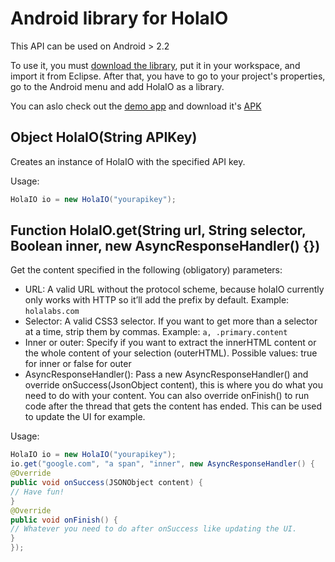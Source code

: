 # Android library for HolaIO
This API can be used on Android > 2.2

To use it, you must [download the library](https://github.com/downloads/holalabs/holaio-android/HolaIO.zip),
put it in your workspace, and import it from Eclipse. After that, you have to go to your project's properties, go to the Android menu and add HolaIO as a library.

You can aslo check out the [demo app](https://github.com/holalabs/holaio-android/tree/master/Example)
and download it's [APK](https://github.com/holalabs/holaio-android/HolaIODemo.apk/qr_code)

## Object HolaIO(String APIKey)

Creates an instance of HolaIO with the specified API key.

Usage:

``` java
HolaIO io = new HolaIO("yourapikey");
```

## Function HolaIO.get(String url, String selector, Boolean inner, new AsyncResponseHandler() {})

Get the content specified in the following (obligatory) parameters:

  - URL: A valid URL without the protocol scheme, because holaIO currently only works with HTTP so it’ll add the prefix by default. Example: `holalabs.com`
  - Selector: A valid CSS3 selector. If you want to get more than a selector at a time, strip them by commas. Example: `a, .primary.content`
  - Inner or outer: Specify if you want to extract the innerHTML content or the whole content of your selection (outerHTML). Possible values: true for inner or false for outer
  - AsyncResponseHandler(): Pass a new AsyncResponseHandler() and override onSuccess(JsonObject content), this is where you do what you need to do with your content. You can also override onFinish() to run code after the thread that gets the content has ended. This can be used to update the UI for example.

Usage:

``` java
HolaIO io = new HolaIO("yourapikey");
io.get("google.com", "a span", "inner", new AsyncResponseHandler() {
@Override
public void onSuccess(JSONObject content) {
// Have fun!
}
@Override
public void onFinish() {
// Whatever you need to do after onSuccess like updating the UI.
}
});
```
